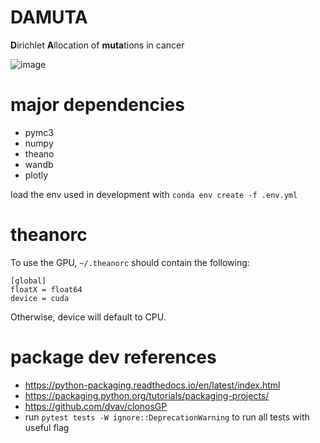 # DAMUTA
**D**irichlet **A**llocation of **muta**tions in cancer 

![image](https://user-images.githubusercontent.com/23587234/139922534-69bd567f-8798-4cd8-a57c-7d9658c40526.png)


# major dependencies 

* pymc3
* numpy
* theano
* wandb
* plotly

load the env used in development with `conda env create -f .env.yml`

# theanorc

To use the GPU, `~/.theanorc` should contain the following:

```
[global]
floatX = float64
device = cuda
```

Otherwise, device will default to CPU. 

# package dev references

* https://python-packaging.readthedocs.io/en/latest/index.html
* https://packaging.python.org/tutorials/packaging-projects/
* https://github.com/dvav/clonosGP
* run `pytest tests -W ignore::DeprecationWarning` to run all tests with useful flag
